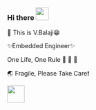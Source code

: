### Hi there <img src="https://media.giphy.com/media/hvRJCLFzcasrR4ia7z/giphy.gif" width="30px">
🌱 
This is V.Balaji:grin:

✨Embedded Engineer✨

One Life, One Rule :see_no_evil: :hear_no_evil: :speak_no_evil:

:earth_asia: Fragile, Please Take Care:heavy_exclamation_mark:

<img src="https://media.giphy.com/media/fojJlPjoRgRpe/giphy.gif" width="40px">
<!--
**balaji303/balaji303** is a ✨ _special_ ✨ repository because its `README.md` (this file) appears on your GitHub profile.
Enough Clicking Yours, Click Mine -[:computer:](https://balajimail9.wixsite.com/balaji) 
<img src="https://media.giphy.com/media/pDCR0ysoU15k05SSWC/giphy.gif" width="80px">
Here are some ideas to get you started:
- 🔭 I’m currently working on ...
- 🌱 I’m currently learning ...
- 👯 I’m looking to collaborate on ...
- 🤔 I’m looking for help with ...
- 💬 Ask me about ...
- 📫 How to reach me: ...
- 😄 Pronouns: ...
- ⚡ Fun fact: ...
-->
